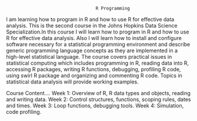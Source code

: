                                       R Programming

I am learning how to program in R and how to use R for effective data analysis. This is the second course in the Johns Hopkins Data Science Specialization.In this course I will learn how to program in R and how to use R for effective data analysis. Also I will learn how to install and configure software necessary for a statistical programming environment and describe generic programming language concepts as they are implemented in a high-level statistical language. The course covers practical issues in statistical computing which includes programming in R, reading data into R, accessing R packages, writing R functions, debugging, profiling R code, using swirl R package and organizing and commenting R code. Topics in statistical data analysis will provide working examples.


Course Content....
Week 1: Overview of R, R data types and objects, reading and writing data.
Week 2: Control structures, functions, scoping rules, dates and times.
Week 3: Loop functions, debugging tools.
Week 4: Simulation, code profiling.


